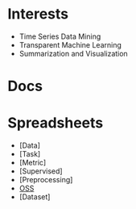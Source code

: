 
# Interests
* Time Series Data Mining
* Transparent Machine Learning
* Summarization and Visualization

# Docs

# Spreadsheets
* [Data]
* [Task]
* [Metric]
* [Supervised]
* [Preprocessing]
* [OSS](https://docs.google.com/spreadsheets/d/e/2PACX-1vTjZdsONi-hKNBHrK6Uaafa9CP6_I7B_Xl12AnddOVdyluYocDzkxYqwVeAbzgk4zF05B0XcHIvC41h/pubhtml?gid=0&single=true)
* [Dataset]
